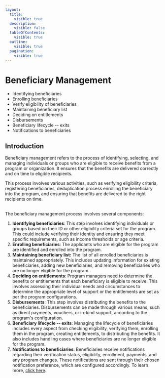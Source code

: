 ```yaml
---
layout:
  title:
    visible: true
  description:
    visible: false
  tableOfContents:
    visible: true
  outline:
    visible: true
  pagination:
    visible: true
---
```


# Beneficiary Management

* Identifying beneficiaries
* Enrolling beneficiaries
* Verify eligibility of beneficiaries
* Maintaining beneficiary list
* Deciding on entitlements
* Disbursements
* Beneficiary lifecycle -- exits
* Notifications to beneficiaries



## Introduction

Beneficiary management refers to the process of identifying, selecting, and managing individuals or groups who are eligible to receive benefits from a program or organization. It ensures that the benefits are delivered correctly and on time to eligible recipients.

This process involves various activities, such as verifying eligibility criteria, registering beneficiaries, deduplication process enrolling the beneficiary into the program, and ensuring that benefits are delivered to the right recipients on time.&#x20;

\
The beneficiary management process involves several components:

1. **Identifying beneficiaries**: This step involves identifying individuals or groups based on their ID or other eligibility criteria set for the program. This could include verifying their identity and ensuring they meet specific requirements, such as income thresholds or age criteria.
2. **Enrolling beneficiaries**:  The applicants who are eligible for the program are identified and enrolled into the program.
3. **Maintaining beneficiary list:** The list of all enrolled beneficiaries is maintained appropriately. This includes updating information for existing beneficiaries, adding new beneficiaries, and removing beneficiaries who are no longer eligible for the program.
4. **Deciding on entitlements**: Program managers need to determine the benefits or entitlements that each beneficiary is eligible to receive. This involves assessing their individual needs and circumstances to determine the appropriate level of support or the entitlements are set as per the program configurations.
5. **Disbursements**: This step involves distributing the benefits to the beneficiaries. Disbursements can be made through various means, such as direct payments, vouchers, or in-kind support, according to the program's configuration.
6. **Beneficiary lifecycle -- exits**: Managing the lifecycle of beneficiaries includes every aspect from checking eligibility, verifying them, enrolling them in the program, creating entitlements, to distributing the benefits. It also includes handling cases where beneficiaries are no longer eligible for the program.
7. **Notifications to beneficiaries**: Beneficiaries receive notifications regarding their verification status, eligibility, enrollment, payments, and any program changes. These notifications are sent through their chosen notification preference, which are configured accordingly. To learn more, [click here](../../features/notifications/).

